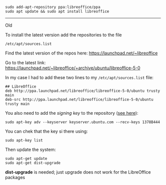 

    sudo add-apt-repository ppa:libreoffice/ppa
    sudo apt update && sudo apt install libreoffice

------------------------------------------------------------------------------------

Old

To install the latest version add the repositories to the file

    /etc/apt/sources.list

Find the latest version of the repos here: <https://launchpad.net/~libreoffice>

Go to the latest link: <https://launchpad.net/~libreoffice/+archive/ubuntu/libreoffice-5-0>

In my case I had to add these two lines to my `/etc/apt/sources.list` file:

    ## LibreOffice
    deb http://ppa.launchpad.net/libreoffice/libreoffice-5-0/ubuntu trusty main
    deb-src http://ppa.launchpad.net/libreoffice/libreoffice-5-0/ubuntu trusty main

You also need to add the _signing key_ to the repository ([see here](http://ubuntuforums.org/showthread.php?t=1263676)):

    sudo apt-key adv --keyserver keyserver.ubuntu.com --recv-keys 1378B444

You can chek that the key si there using: 

    sudo apt-key list


Then update the system: 

    sudo apt-get update
    sudo apt-get dist-upgrade
    
__dist-upgrade__ is needed; just upgrade does not work for the LibreOffice packages
